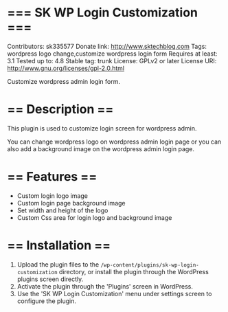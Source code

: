 # === SK WP Login Customization ===
Contributors: sk335577
Donate link: http://www.sktechblog.com
Tags: wordpress logo change,customize wordpress login form
Requires at least: 3.1
Tested up to: 4.8
Stable tag: trunk
License: GPLv2 or later
License URI: http://www.gnu.org/licenses/gpl-2.0.html

Customize wordpress admin login form.

# == Description ==
This plugin is used to customize login screen for wordpress admin.

You can change wordpress logo on wordpress admin login page or you can also add a background image on the wordpress admin login page.

# == Features == 
* Custom login logo image
* Custom login page background image
* Set width and height of the logo
* Custom Css area for login logo and background image


# == Installation ==
1. Upload the plugin files to the `/wp-content/plugins/sk-wp-login-customization` directory, or install the plugin through the WordPress plugins screen directly.
2. Activate the plugin through the 'Plugins' screen in WordPress.
3. Use the 'SK WP Login Customization' menu under settings  screen to configure the plugin.
